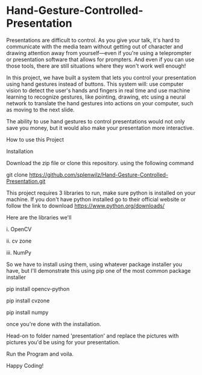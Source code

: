 # Hand-Gesture-Controlled-Presentation

Presentations are difficult to control. As you give your talk, it's hard to communicate with the media team without getting out of character and drawing attention away from yourself—even if you're using a teleprompter or presentation software that allows for prompters. And even if you can use those tools, there are still situations where they won't work well enough! 

In this project, we have built a system that lets you control your presentation using hand gestures instead of buttons. This system will: use computer vision to detect the user's hands and fingers in real time and use machine learning to recognize gestures, like pointing, drawing, etc using a neural network to translate the hand gestures into actions on your computer, such as moving to the next slide.

The ability to use hand gestures to control presentations would not only save you money, but it would also make your presentation more interactive.

How to use this Project

Installation

Download the zip file or clone this repository. using the following command 

git clone https://github.com/splenwilz/Hand-Gesture-Controlled-Presentation.git

This project requires 3 libraries to run, make sure python is installed on your machine. If you don't have python installed go to their official website or follow the link to download https://www.python.org/downloads/

Here are the libraries we'll

i. OpenCV

ii. cv zone

iii. NumPy

So we have to install using them, using whatever package installer you have, but I'll demonstrate this using pip one of the most common package installer

pip install opencv-python

pip install cvzone

pip install numpy

once you're done with the installation. 

Head-on to folder named 'presentation' and replace the pictures with pictures you'd be using for your presentation.

Run the Program and voila.

Happy Coding!
